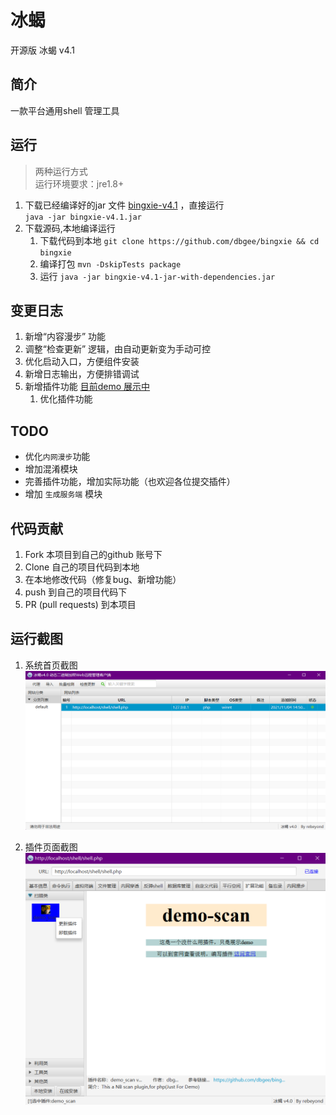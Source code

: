 # 冰蝎
开源版 冰蝎 v4.1  

## 简介
一款平台通用shell 管理工具

## 运行
> 两种运行方式  
> 运行环境要求：jre1.8+ 

1. 下载已经编译好的jar 文件 [bingxie-v4.1](https://github.com/dbgee/bingxie/releases/tag/v4.1)
，直接运行  
` java -jar bingxie-v4.1.jar `
2. 下载源码,本地编译运行
    1. 下载代码到本地 `git clone https://github.com/dbgee/bingxie && cd bingxie `
    2. 编译打包 `mvn -DskipTests package`
    3. 运行 ` java -jar bingxie-v4.1-jar-with-dependencies.jar `

## 变更日志
1. 新增“内容漫步” 功能
2. 调整“检查更新” 逻辑，由自动更新变为手动可控
3. 优化启动入口，方便组件安装
4. 新增日志输出，方便排错调试
5. 新增插件功能 [目前demo 展示中](https://github.com/dbgee/bingxie/wiki#%E6%8F%92%E4%BB%B6%E5%8A%9F%E8%83%BD%E4%BD%BF%E7%94%A8) 
    1. 优化插件功能

## TODO
- 优化`内网漫步`功能
- 增加混淆模块
- 完善插件功能，增加实际功能（也欢迎各位提交插件）
- 增加 `生成服务端` 模块

## 代码贡献
1. Fork 本项目到自己的github 账号下
2. Clone 自己的项目代码到本地
3. 在本地修改代码（修复bug、新增功能）
4. push 到自己的项目代码下
5. PR (pull requests) 到本项目


## 运行截图
1. 系统首页截图
![软件首页](./images/index.png)  

2. 插件页面截图
![插件截图](./images/plugin.png)